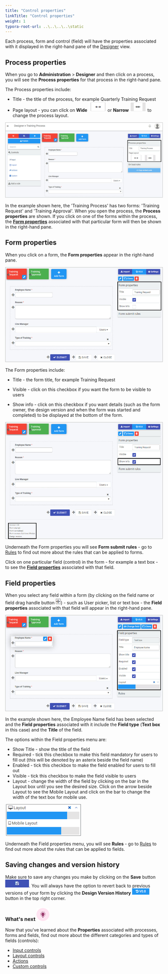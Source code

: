 ```yaml
---
title: "Control properties"
linkTitle: "Control properties"
weight: 1
typora-root-url: ..\..\..\..\static
---
```


Each process, form and control (field) will have the properties associated with it displayed in the right-hand pane of the [Designer](/docs/platform/application-designer/designer/) view. 

## Process properties ##
When you go to **Administration** > **Designer** and then click on a process, you will see the **Process properties** for that process in the right-hand pane.

The Process properties include:

- Title - the title of the process, for example Quarterly Training Request
- Page layout - you can click on **Wide** ![Wide button](/images/wide_resized.png)or **Narrow**  ![Narrow button](/images/narrow_resized.png) to change the process layout.

![Process and form properties](/images/Process_Properties_TrainingProcess.jpg)

In the example shown here, the 'Training Process' has two forms: 'Training Request' and 'Training Approval'. When you open the process, the **Process properties** are shown. If you click on one of the forms within the process, the [**Form properties**](#form-properties) associated with that particular form will then be shown in the right-hand pane. 



## Form properties ##
When you click on a form, the **Form properties** appear in the right-hand pane.

![Form properties](/images/Form_Properties_TrainingProcess.jpg)

The Form properties include:

- Title - the form title, for example Training Request

- Visible - click on this checkbox if you want the form to be visible to users

- Show info - click on this checkbox if you want details (such as the form owner, the design version and when the form was started and completed) to be displayed at the bottom of the form.

![Form information](/images/Form_Properties_Show_Info_Version.jpg)

Underneath the Form properties you will see **Form submit rules** - go to [Rules](/docs/platform/rules/) to find out more about the rules that can be applied to forms.

Click on one particular field (control) in the form - for example a text box - to see the [**Field properties**](#field-properties) associated with that field. 



## Field properties ##
When you select any field within a form (by clicking on the field name or field drag handle button ![Drag handle button](/images/draghandlewhite_frame.png)) - such as User picker, list or text box - the **Field properties** associated with that field will appear in the right-hand pane.

![Field properties](/images/Field_Properties_TrainingProcess.jpg)

In the example shown here, the Employee Name field has been selected and the **Field properties** associated with it include the **Field type** (**Text box** in this case) and the **Title** of the field.

The options within the Field properties menu are:

- Show Title - show the title of the field
- Required - tick this checkbox to make this field mandatory for users to fill out (this will be denoted by an asterix beside the field name)
- Enabled - tick this checkbox to make the field enabled for users to fill out
- Visible - tick this checkbox to make the field visible to users
- Layout - change the width of the field by clicking on the bar in the Layout box until you see the desired size. Click on the arrow beside Layout to see the Mobile Layout and click on the bar to change the width of the text box for mobile use.

![Changing text box width](/images/textboxsize_frame.png) 

Underneath the Field properties menu, you will see **Rules** - go to [Rules](/docs/platform/rules/) to find out more about the rules that can be applied to fields.

## Saving changes and version history ##
Make sure to save any changes you make by clicking on the **Save** button ![Save](/images/saveprocess.png). You will always have the option to revert back to previous versions of your form by clicking the **Design Version History** ![Version button](/images/version8.png) button in the top right corner.



### What's next  ![Idea icon](/images/18.png) ###

Now that you've learned about the **Properties** associated with processes, forms and fields, find out more about the different categories and types of fields (controls):

- [Input controls](/docs/platform/controls/input/)
- [Layout controls](/docs/platform/controls/layout/)
- [Actions](/docs/platform/controls/actions/)
- [Custom controls](/docs/platform/controls/custom/)







